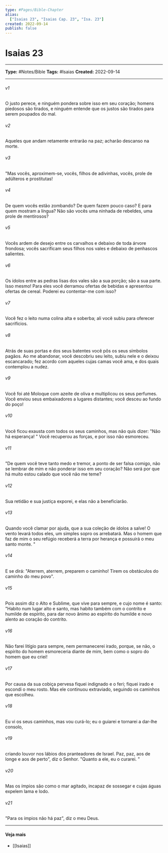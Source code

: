 ```yaml
---
type: #Pages/Bible-Chapter
alias:
  ["Isaias 23", "Isaias Cap. 23", "Isa. 23"]
created: 2022-09-14
publish: false
---
```


# Isaias 23

---

**Type:** #Notes/Bible
**Tags:** #Isaias
**Created:** 2022-09-14

---

###### v1
O justo perece, e ninguém pondera sobre isso em seu coração; homens piedosos são tirados, e ninguém entende que os justos são tirados para serem poupados do mal.
###### v2
Aqueles que andam retamente entrarão na paz; acharão descanso na morte.
###### v3
"Mas vocês, aproximem-se, vocês, filhos de adivinhas, vocês, prole de adúlteros e prostitutas!
###### v4
De quem vocês estão zombando? De quem fazem pouco caso? E para quem mostram a língua? Não são vocês uma ninhada de rebeldes, uma prole de mentirosos?
###### v5
Vocês ardem de desejo entre os carvalhos e debaixo de toda árvore frondosa; vocês sacrificam seus filhos nos vales e debaixo de penhascos salientes.
###### v6
Os ídolos entre as pedras lisas dos vales são a sua porção; são a sua parte. Isso mesmo! Para eles você derramou ofertas de bebidas e apresentou ofertas de cereal. Poderei eu contentar-me com isso?
###### v7
Você fez o leito numa colina alta e soberba; ali você subiu para oferecer sacrifícios.
###### v8
Atrás de suas portas e dos seus batentes você pôs os seus símbolos pagãos. Ao me abandonar, você descobriu seu leito, subiu nele e o deixou escancarado; fez acordo com aqueles cujas camas você ama, e dos quais contemplou a nudez.
###### v9
Você foi até Moloque com azeite de oliva e multiplicou os seus perfumes. Você enviou seus embaixadores a lugares distantes; você desceu ao fundo do poço!
###### v10
Você ficou exausta com todos os seus caminhos, mas não quis dizer: "Não há esperança! " Você recuperou as forças, e por isso não esmoreceu.
###### v11
"De quem você teve tanto medo e tremor, a ponto de ser falsa comigo, não se lembrar de mim e não ponderar isso em seu coração? Não será por que há muito estou calado que você não me teme?
###### v12
Sua retidão e sua justiça exporei, e elas não a beneficiarão.
###### v13
Quando você clamar por ajuda, que a sua coleção de ídolos a salve! O vento levará todos eles, um simples sopro os arrebatará. Mas o homem que faz de mim o seu refúgio receberá a terra por herança e possuirá o meu santo monte. "
###### v14
E se dirá: "Aterrem, aterrem, preparem o caminho! Tirem os obstáculos do caminho do meu povo".
###### v15
Pois assim diz o Alto e Sublime, que vive para sempre, e cujo nome é santo: "Habito num lugar alto e santo, mas habito também com o contrito e humilde de espírito, para dar novo ânimo ao espírito do humilde e novo alento ao coração do contrito.
###### v16
Não farei litígio para sempre, nem permanecerei irado, porque, se não, o espírito do homem esmoreceria diante de mim, bem como o sopro do homem que eu criei!
###### v17
Por causa da sua cobiça pervesa fiquei indignado e o feri; fiquei irado e escondi o meu rosto. Mas ele continuou extraviado, seguindo os caminhos que escolheu.
###### v18
Eu vi os seus caminhos, mas vou curá-lo; eu o guiarei e tornarei a dar-lhe consolo,
###### v19
criando louvor nos lábios dos pranteadores de Israel. Paz, paz, aos de longe e aos de perto", diz o Senhor. "Quanto a ele, eu o curarei. "
###### v20
Mas os ímpios são como o mar agitado, incapaz de sossegar e cujas águas expelem lama e lodo.
###### v21
"Para os ímpios não há paz", diz o meu Deus.


---

#### Veja mais

- [[Isaias]]
